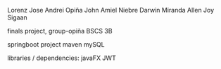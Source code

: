Lorenz Jose Andrei Opiña
John Amiel Niebre
Darwin Miranda
Allen Joy Sigaan

finals project, group-opiña BSCS 3B

springboot project
maven
mySQL


libraries / dependencies:
  javaFX
  JWT
  



